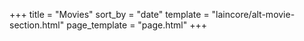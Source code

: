 +++
    title = "Movies"
    sort_by = "date"
    template = "laincore/alt-movie-section.html"
    page_template = "page.html"
+++